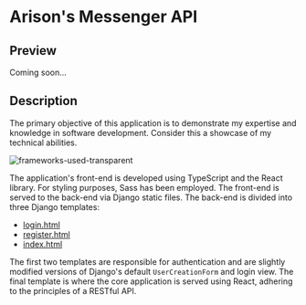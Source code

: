 # Arison's Messenger API

## Preview

Coming soon...

## Description

The primary objective of this application is to demonstrate my expertise and knowledge in software development. Consider this a showcase of my technical abilities.

![frameworks-used-transparent](https://github.com/Arison7/MessagerApi/assets/89223744/cc07d2c5-44d8-4923-99af-d6a95ec0979a)

The application's front-end is developed using TypeScript and the React library. For styling purposes, Sass has been employed. The front-end is served to the back-end via Django static files. The back-end is divided into three Django templates:

- [login.html](main/static/templates/registration.login.html)
- [register.html](main/static/templates/registration.register.html)
- [index.html](front-end/public/index.html)

The first two templates are responsible for authentication and are slightly modified versions of Django's default `UserCreationForm` and login view. The final template is where the core application is served using React, adhering to the principles of a RESTful API.

